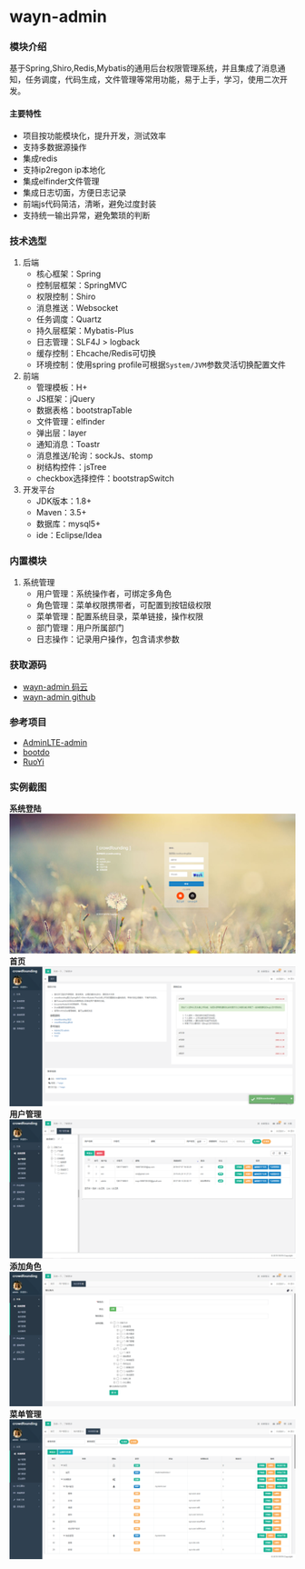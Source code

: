 # wayn-admin

### 模块介绍
基于Spring,Shiro,Redis,Mybatis的通用后台权限管理系统，并且集成了消息通知，任务调度，代码生成，文件管理等常用功能，易于上手，学习，使用二次开发。

#### 主要特性
- 项目按功能模块化，提升开发，测试效率
- 支持多数据源操作
- 集成redis
- 支持ip2regon ip本地化
- 集成elfinder文件管理
- 集成日志切面，方便日志记录
- 前端js代码简洁，清晰，避免过度封装
- 支持统一输出异常，避免繁琐的判断

### 技术选型
1. 后端
    - 核心框架：Spring
    - 控制层框架：SpringMVC
    - 权限控制：Shiro
    - 消息推送：Websocket
    - 任务调度：Quartz
    - 持久层框架：Mybatis-Plus
    - 日志管理：SLF4J > logback
    - 缓存控制：Ehcache/Redis可切换
    - 环境控制：使用spring profile可根据`System/JVM`参数灵活切换配置文件
2. 前端
    - 管理模板：H+
    - JS框架：jQuery
    - 数据表格：bootstrapTable
    - 文件管理：elfinder
    - 弹出层：layer
    - 通知消息：Toastr
    - 消息推送/轮询：sockJs、stomp
    - 树结构控件：jsTree
    - checkbox选择控件：bootstrapSwitch
3. 开发平台
    - JDK版本：1.8+
    - Maven：3.5+
    - 数据库：mysql5+
    - ide：Eclipse/Idea
 
### 内置模块
1. 系统管理
    - 用户管理：系统操作者，可绑定多角色
    - 角色管理：菜单权限携带者，可配置到按钮级权限
    - 菜单管理：配置系统目录，菜单链接，操作权限
    - 部门管理：用户所属部门
    - 日志操作：记录用户操作，包含请求参数
 
### 获取源码
- [wayn-admin 码云](https://gitee.com/wayn111/crowdfounding)
- [wayn-admin github](https://github.com/wayn111/crowdfounding)

### 参考项目
- [AdminLTE-admin](https://gitee.com/zhougaojun/KangarooAdmin/tree/master)
- [bootdo](https://gitee.com/lcg0124/bootdo)
- [RuoYi](https://gitee.com/y_project/RuoYi)

### 实例截图
__系统登陆__
![输入图片说明](./images/系统登陆.png "系统登陆.png")
__首页__
![输入图片说明](./images/首页.png "首页.png")
__用户管理__
![输入图片说明](./images/用户管理.png "用户管理.png")
__添加角色__
![输入图片说明](./images/添加角色.png "添加角色.png")
__菜单管理__
![输入图片说明](./images/菜单管理.png "菜单管理.png")
